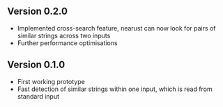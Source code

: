## Version 0.2.0
- Implemented cross-search feature, nearust can now look for pairs of similar strings across two inputs
- Further performance optimisations

## Version 0.1.0
- First working prototype
- Fast detection of similar strings within one input, which is read from standard input
